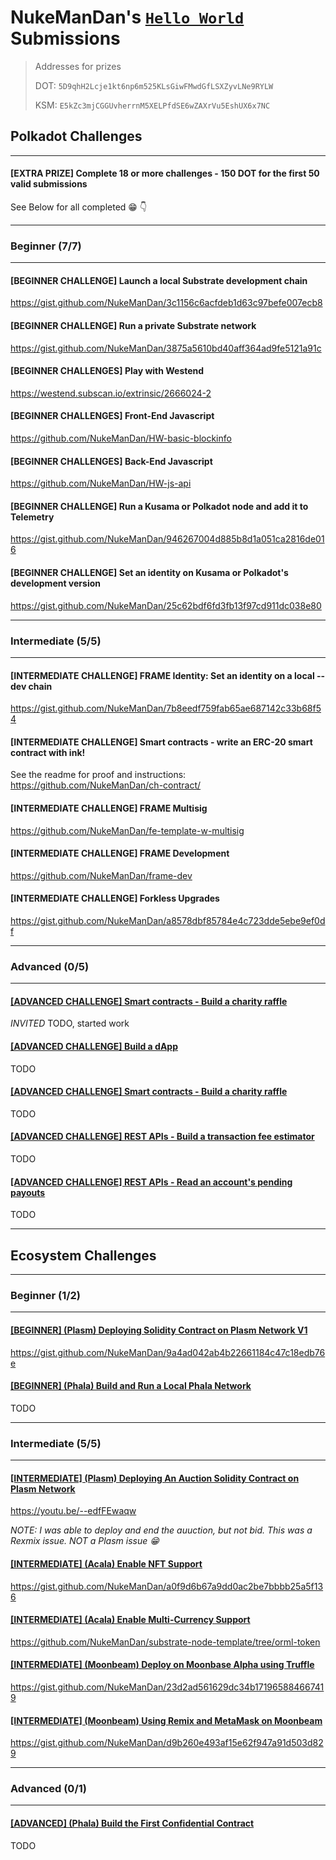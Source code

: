 # NukeManDan's [`Hello World`](https://gitcoin.co/hackathon/polkadot) Submissions

> Addresses for prizes
>
> DOT: `5D9qhH2Lcje1kt6np6m525KLsGiwFMwdGfLSXZyvLNe9RYLW`
>
> KSM: `E5kZc3mjCGGUvherrnM5XELPfdSE6wZAXrVu5EshUX6x7NC`


## Polkadot Challenges

---

#### [EXTRA PRIZE] Complete 18 or more challenges - 150 DOT for the first 50 valid submissions

See Below for all completed :grin: :point_down:

---

### Beginner (7/7)

---

#### [BEGINNER CHALLENGE] Launch a local Substrate development chain 
https://gist.github.com/NukeManDan/3c1156c6acfdeb1d63c97befe007ecb8

####  [BEGINNER CHALLENGE] Run a private Substrate network
https://gist.github.com/NukeManDan/3875a5610bd40aff364ad9fe5121a91c

####  [BEGINNER CHALLENGES] Play with Westend
https://westend.subscan.io/extrinsic/2666024-2

#### [BEGINNER CHALLENGES] Front-End Javascript
https://github.com/NukeManDan/HW-basic-blockinfo

#### [BEGINNER CHALLENGES] Back-End Javascript
https://github.com/NukeManDan/HW-js-api

#### [BEGINNER CHALLENGE] Run a Kusama or Polkadot node and add it to Telemetry
https://gist.github.com/NukeManDan/946267004d885b8d1a051ca2816de016

#### [BEGINNER CHALLENGE] Set an identity on Kusama or Polkadot's development version
https://gist.github.com/NukeManDan/25c62bdf6fd3fb13f97cd911dc038e80

---

### Intermediate (5/5)

---

#### [INTERMEDIATE CHALLENGE] FRAME Identity: Set an identity on a local --dev chain

https://gist.github.com/NukeManDan/7b8eedf759fab65ae687142c33b68f54


#### [INTERMEDIATE CHALLENGE] Smart contracts - write an ERC-20 smart contract with ink!

See the readme for proof and instructions:
https://github.com/NukeManDan/ch-contract/

#### [INTERMEDIATE CHALLENGE] FRAME Multisig

https://github.com/NukeManDan/fe-template-w-multisig

#### [INTERMEDIATE CHALLENGE] FRAME Development

https://github.com/NukeManDan/frame-dev

#### [INTERMEDIATE CHALLENGE] Forkless Upgrades

https://gist.github.com/NukeManDan/a8578dbf85784e4c723dde5ebe9ef0df

---

### Advanced (0/5)

---

#### [[ADVANCED CHALLENGE] Smart contracts - Build a charity raffle](https://gitcoin.co/issue/Polkadot-Network/hello-world-by-polkadot/3/100023929)

*INVITED* TODO, started work

#### [[ADVANCED CHALLENGE] Build a dApp](https://gitcoin.co/issue/Polkadot-Network/hello-world-by-polkadot/2/100023928)

TODO

#### [[ADVANCED CHALLENGE] Smart contracts - Build a charity raffle](https://gitcoin.co/issue/Polkadot-Network/hello-world-by-polkadot/3/100023929)

TODO

#### [[ADVANCED CHALLENGE] REST APIs - Build a transaction fee estimator](https://gitcoin.co/issue/Polkadot-Network/hello-world-by-polkadot/4/100023930)

TODO

#### [[ADVANCED CHALLENGE] REST APIs - Read an account's pending payouts](https://gitcoin.co/issue/Polkadot-Network/hello-world-by-polkadot/5/100023931)

TODO

---

## Ecosystem Challenges

---

### Beginner (1/2)

---

#### [[BEGINNER] (Plasm) Deploying Solidity Contract on Plasm Network V1](https://gitcoin.co/issue/staketechnologies/hello-world-by-polkadot/6/100023960)

https://gist.github.com/NukeManDan/9a4ad042ab4b22661184c47c18edb76e

#### [[BEGINNER] (Phala) Build and Run a Local Phala Network](https://gitcoin.co/issue/Phala-Network/hello-world-by-polkadot/1/100023945)

TODO


---

### Intermediate (5/5)

---

#### [[INTERMEDIATE] (Plasm) Deploying An Auction Solidity Contract on Plasm Network](https://gitcoin.co/issue/staketechnologies/hello-world-by-polkadot/5/100023959)

https://youtu.be/--edfFEwaqw

*NOTE: I was able to deploy and end the auuction, but not bid. This was a Rexmix issue. NOT a Plasm issue :grin:*

#### [[INTERMEDIATE] (Acala) Enable NFT Support](https://gitcoin.co/issue/AcalaNetwork/polakdot-hello-world-acala/1/100023951)

https://gist.github.com/NukeManDan/a0f9d6b67a9dd0ac2be7bbbb25a5f136

#### [[INTERMEDIATE] (Acala) Enable Multi-Currency Support](https://gitcoin.co/issue/AcalaNetwork/polakdot-hello-world-acala/2/100023952)

https://github.com/NukeManDan/substrate-node-template/tree/orml-token

#### [[INTERMEDIATE] (Moonbeam) Deploy on Moonbase Alpha using Truffle](https://gitcoin.co/issue/PureStake/gitcoin-hello-world-by-moonbeam/1/100023953)

https://gist.github.com/NukeManDan/23d2ad561629dc34b171965884667419

#### [[INTERMEDIATE] (Moonbeam) Using Remix and MetaMask on Moonbeam](https://gitcoin.co/issue/PureStake/gitcoin-hello-world-by-moonbeam/3/100023962)

https://gist.github.com/NukeManDan/d9b260e493af15e62f947a91d503d829

---

### Advanced (0/1)

---

#### [[ADVANCED] (Phala) Build the First Confidential Contract](https://gitcoin.co/issue/Phala-Network/hello-world-by-polkadot/2/100023947)

TODO
